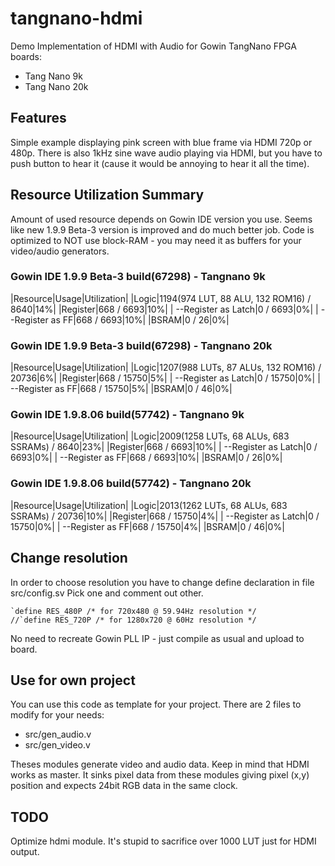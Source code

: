 # tangnano-hdmi
Demo Implementation of HDMI with Audio for Gowin TangNano FPGA boards:
* Tang Nano 9k
* Tang Nano 20k

## Features 

Simple example displaying pink screen with blue frame via HDMI 720p or 480p.
There is also 1kHz sine wave audio playing via HDMI, but you have to push button to hear it (cause it would be annoying to hear it all the time).

## Resource Utilization Summary

Amount of used resource depends on Gowin IDE version you use. Seems like new 1.9.9 Beta-3 version is improved and do much better job. Code is optimized to NOT use block-RAM - you may need it as buffers for your video/audio generators.

### Gowin IDE 1.9.9 Beta-3 build(67298) - Tangnano 9k

|Resource|Usage|Utilization|
|Logic|1194(974 LUT, 88 ALU, 132 ROM16) / 8640|14%|
|Register|668 / 6693|10%|
|  --Register as Latch|0 / 6693|0%|
|  --Register as FF|668 / 6693|10%|
|BSRAM|0 / 26|0%|

### Gowin IDE 1.9.9 Beta-3 build(67298) - Tangnano 20k

|Resource|Usage|Utilization|
|Logic|1207(988 LUTs, 87 ALUs, 132 ROM16) / 20736|6%|
|Register|668 / 15750|5%|
|  --Register as Latch|0 / 15750|0%|
|  --Register as FF|668 / 15750|5%|
|BSRAM|0 / 46|0%|

### Gowin IDE 1.9.8.06 build(57742) - Tangnano 9k

|Resource|Usage|Utilization|
|Logic|2009(1258 LUTs, 68 ALUs, 683 SSRAMs) / 8640|23%|
|Register|668 / 6693|10%|
|  --Register as Latch|0 / 6693|0%|
|  --Register as FF|668 / 6693|10%|
|BSRAM|0 / 26|0%|

### Gowin IDE 1.9.8.06 build(57742) - Tangnano 20k

|Resource|Usage|Utilization|
|Logic|2013(1262 LUTs, 68 ALUs, 683 SSRAMs) / 20736|10%|
|Register|668 / 15750|4%|
|  --Register as Latch|0 / 15750|0%|
|  --Register as FF|668 / 15750|4%|
|BSRAM|0 / 46|0%|


## Change resolution

In order to choose resolution you have to change define declaration in file src/config.sv
Pick one and comment out other.

```
`define RES_480P /* for 720x480 @ 59.94Hz resolution */
//`define RES_720P /* for 1280x720 @ 60Hz resolution */
```

No need to recreate Gowin PLL IP - just compile as usual and upload to board.

## Use for own project

You can use this code as template for your project. There are 2 files to modify for your needs:

* src/gen_audio.v
* src/gen_video.v

Theses modules generate video and audio data. Keep in mind that HDMI works as master. It sinks pixel data from these modules giving pixel (x,y) position and expects 24bit RGB data in the same clock.

## TODO

Optimize hdmi module. It's stupid to sacrifice over 1000 LUT just for HDMI output.


